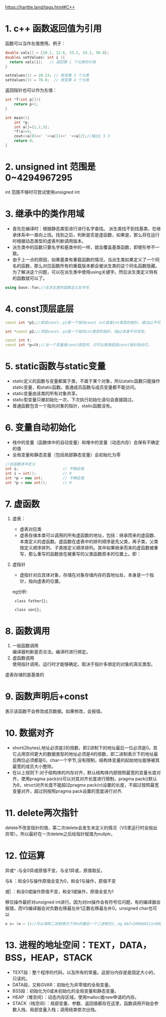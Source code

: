 https://harttle.land/tags.html#C++
# 1. c++ 函数返回值为引用
函数可以当作左值使用。例子：
```c++
double vals[] = {10.1, 12.6, 33.1, 24.1, 50.0};
double& setValues( int i ){
  return vals[i];   // 返回第 i 个元素的引用
}

setValues(1) = 20.23; // 改变第 2 个元素
setValues(3) = 70.8;  // 改变第 4 个元素
```

返回指针也可以作为左值：
```c++
int *f(int p[]){
    return p+1;
}

int main(){
    int *p;
    int a[]={1,2,3};
    *f(a)=5;
    cout<<a[0]<<' '<<a[1]<<' '<<a[2];//输出1 5 3
    return 0;
}
```

# 2. unsigned int 范围是 0~4294967295
int 范围不够时可尝试使用unsigned int

# 3. 继承中的类作用域
- 首先在编译时：根据静态类型进行进行名字查找。
派生类找不到找基类，在继承体系中一直向上找。找到之后，判断是否是虚函数，如果是，那么将在运行时根据动态类型的虚表判断调用版本。
- 派生类中的函数只要名字和基类中的一样，就会覆盖基类函数，即使形参不一致。
- 由于上一点的原因，如果基类有重载函数的情况，当派生类如果定义了一个同名的函数，那么对应函数所有的重载版本都会被派生类的这个同名函数隐藏。为了解决这个问题，可以在派生类中使用using关键字。然后派生类定义特有的函数就可以了。
```C++ 
using base::fun;//在派生类的函数定义处书写
```

# 4. const顶层底层
```c++
const int *p1;//底层const，p1是一个指向const int或者int类型的指针。通过p1不可改变指向变量的值。

int *const p2;//顶层const，p2是一个指向int类型的指针，但p2本身不可改变。

const int t;
const int *p=&t;//当一个变量是const类型时，只可以使用底层const指针指向它。
```

# 5. static函数与static变量
- static定义的函数与变量都属于类，不属于某个对象，所以static函数只能操作static变量，和static函数。普通成员函数与成员变量都不能访问。
- static变量由该类的所有对象共享。
- static型变量只被初始化一次，下次执行初始化语句会直接跳过。
- 普通函数包含一个指向对象的指针，static函数没有。

# 6. 变量自动初始化
- 栈中的变量（函数体中的自动变量）和堆中的变量（动态内存）会保有不确定的值
- 全局变量和静态变量（包括局部静态变量）会初始化为零
```C++
//在函数体中定义
int i;                    // 不确定值
int i = int();            // 0
int *p = new int;         // 不确定值
int *p = new int();       // 0
```

# 7. 虚函数
1. 虚表：
    - 虚表对应类
    - 虚表存储本类可以调用的所有虚函数的地址，包括：继承而来的虚函数、本类定义的虚函数。虚函数在虚表中的排列顺序是先父类，再子类，父类按定义顺序排列、子类按定义顺序排列。其中如果继承而来的虚函数被重写，那么重写的函数放在被重写的父类函数原本的位置上。即：
2. 虚指针
    - 虚指针对应具体对象，存储在对象存储内存的首地址处，本身是一个指针，指向虚表的位置。

    eg分析:
    
        class father{};
        
        class son{};
        

# 8. 函数调用
1. 一般函数调用\
编译器判断是否合法。编译时进行绑定。
2. 虚函数调用\
使用指针调用，运行时才能够确定。取决于指针多绑定的对象的真实类型。


虚表存储的是基类的

# 9. 函数声明后+const
表示该函数不会修改成员数据。如果修改，会报错。

# 10. 数据对齐
- short(2bytes),地址必须是2的倍数，即2进制下的地址最后一位必须是0。其它占用空间更大的数据类型的地址必须是4的倍数，即二进制表示下的地址最后两位必须都是0。char一个字节,没有限制，结构体变量的起始地址能够被其最宽的成员大小整除。
- 在以上规则下:对于结构体的内存对齐，默认结构体内部按照最宽的变量长度对齐，使用pragma pack(n)可以对其对齐长度进行限制，pragma pack()默认为8，struct对齐长度不能超过pragma pack(n)设置的长度，不超过按照最宽变量对齐，超过则按照pragma pack设置的宽度进行对齐.

# 11. delete两次指针
delete不改变指针的值，第二次delete会发生未定义的情况（VS里运行时会抛出异常）。所以最好在一次delete之后给指针赋值为nullptr。

# 12. 位运算
异或^ :与全0异或原值不变，与全1异或，原值取反。

与& ：和全0与操作原值全变为0，和全1与操作，原值不变

或| ：和全0或操作原值不变，和全1或操作，原值全变为1

移位操作最好对unsigned int进行。因为对int操作会有符号位问题，有的编译器会报错，而VS编译器会对负数右移最左补1正数右移最左补0。unsigned char也可以

```C++
n &= (n – 1)//可以清除二进制表示下的n的最后一个二进制位1，eg.8&7=1000&0111=0000,7&6=0111&0110=0110=6
```

# 13. 进程的地址空间：TEXT，DATA，BSS，HEAP，STACK
- TEXT段：整个程序的代码，以及所有的常量。这部分内存是是固定大小的，只读的。
- DATA段，又称GVAR：初始化为非零值的全局变量。
- BSS段：初始化为0或未初始化的全局变量和静态变量。
- HEAP（堆空间）：动态内存区域，使用malloc或new申请的内存。
- STACK（栈空间）：局部变量、参数、返回值都存在这里，函数调用开始会参数入栈、局部变量入栈；调用结束依次出栈。
